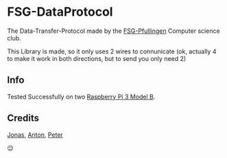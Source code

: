 # FSG-DataProtocol
The Data-Transfer-Protocol made by the [FSG-Pfullingen](http://fsg-pfullingen.de/) Computer science club.

This Library is made, so it only uses 2 wires to connunicate (ok, actually 4 to make it work in both directions, but to send you only need 2)

## Info
Tested Successfully on two [Raspberry Pi 3 Model B](http://www.raspberrypi.org/products/raspberry-pi-3-model-b/).

## Credits
[Jonas](http://github.com/Elektrojones), [Anton](http://github.com/PartyGuy01), [Peter](http://github.com/GQDeltex)




:wink:
